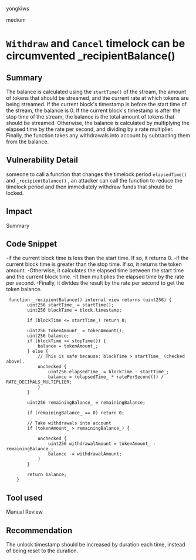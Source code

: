 yongkiws

medium

# `Withdraw` and `Cancel` timelock can be circumvented _recipientBalance()

## Summary
The balance is calculated using the `startTime()` of the stream, the amount of tokens that should be streamed, and the current rate at which tokens are being streamed. If the current block's timestamp is before the start time of the stream, the balance is 0. If the current block's timestamp is after the stop time of the stream, the balance is the total amount of tokens that should be streamed. Otherwise, the balance is calculated by multiplying the elapsed time by the rate per second, and dividing by a rate multiplier. Finally, the function takes any withdrawals into account by subtracting them from the balance.

## Vulnerability Detail
someone to call a function that changes the timelock period `elapsedTime()` and `_recipientBalance()` , an attacker can call the function to reduce the timelock period and then immediately withdraw funds that should be locked.

## Impact
Summary

## Code Snippet
-if the current block time is less than the start time. If so, it returns 0.
-if the current block time is greater than the stop time. If so, it returns the token amount.
-Otherwise, it calculates the elapsed time between the start time and the current block time.
-It then multiplies the elapsed time by the rate per second.
-Finally, it divides the result by the rate per second to get the token balance.
```solidity
 function _recipientBalance() internal view returns (uint256) {
        uint256 startTime_ = startTime();
        uint256 blockTime = block.timestamp;

        if (blockTime <= startTime_) return 0;

        uint256 tokenAmount_ = tokenAmount();
        uint256 balance;
        if (blockTime >= stopTime()) {
            balance = tokenAmount_;
        } else {
            // This is safe because: blockTime > startTime_ (checked above).
            unchecked {
                uint256 elapsedTime_ = blockTime - startTime_;
                balance = (elapsedTime_ * ratePerSecond()) / RATE_DECIMALS_MULTIPLIER;
            }
        }

        uint256 remainingBalance_ = remainingBalance;

        if (remainingBalance_ == 0) return 0;

        // Take withdrawals into account
        if (tokenAmount_ > remainingBalance_) {

            unchecked {
                uint256 withdrawalAmount = tokenAmount_ - remainingBalance_;
                balance -= withdrawalAmount;
            }
        }

        return balance;
    }
```
## Tool used

Manual Review

## Recommendation
The unlock timestamp should be increased by duration each time, instead of being reset to the duration.